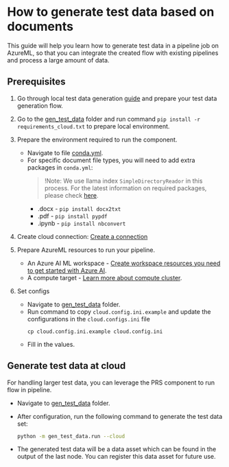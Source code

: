 # How to generate test data based on documents
This guide will help you learn how to generate test data in a pipeline job on AzureML, so that you can integrate the created flow with existing pipelines and process a large amount of data.


## Prerequisites

1. Go through local test data generation [guide](../../how-to-guides/generate-test-data.md) and prepare your test data generation flow.
2. Go to the [gen_test_data](../../../examples/gen_test_data) folder and run command `pip install -r requirements_cloud.txt` to prepare local environment.
3. Prepare the environment required to run the component.
    - Navigate to file [conda.yml](../../../examples/gen_test_data/conda.yml).
    - For specific document file types, you will need to add extra packages in `conda.yml`:
        > !Note: We use llama index `SimpleDirectoryReador` in this process. For the latest information on required packages, please check [here](https://docs.llamaindex.ai/en/stable/examples/data_connectors/simple_directory_reader.html).
        - .docx - `pip install docx2txt`
        - .pdf - `pip install pypdf`
        - .ipynb - `pip install nbconvert`

4. Create cloud connection: [Create a connection](https://microsoft.github.io/promptflow/how-to-guides/manage-connections.html#create-a-connection)
5. Prepare AzureML resources to run your pipeline.
    - An Azure AI ML workspace - [Create workspace resources you need to get started with Azure AI](https://learn.microsoft.com/en-us/azure/machine-learning/quickstart-create-resources?view=azureml-api-2).
    - A compute target - [Learn more about compute cluster](https://learn.microsoft.com/en-us/azure/machine-learning/concept-compute-target?view=azureml-api-2).
6. Set configs
    - Navigate to [gen_test_data](../../../examples/gen_test_data) folder.
    - Run command to copy `cloud.config.ini.example` and update the configurations in the `cloud.configs.ini` file
        ```
        cp cloud.config.ini.example cloud.config.ini
        ```
    - Fill in the values.


## Generate test data at cloud
For handling larger test data, you can leverage the PRS component to run flow in pipeline.
- Navigate to [gen_test_data](../../../examples/gen_test_data) folder.
- After configuration, run the following command to generate the test data set:
  ```bash
  python -m gen_test_data.run --cloud
  ``` 
  
- The generated test data will be a data asset which can be found in the output of the last node. You can register this data asset for future use.
